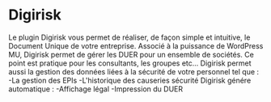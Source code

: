 # Digirisk

Le plugin Digirisk vous permet de réaliser, de façon simple et intuitive, le Document Unique de votre entreprise. Associé à la puissance de WordPress MU, Digirisk permet de gérer les DUER pour un ensemble de sociétés. Ce point est pratique pour les consultants, les groupes etc...
Digirisk permet aussi la gestion des données liées à la sécurité de votre personnel tel que :
-La gestion des EPIs
-L'historique des causeries sécurité
Digirisk génére automatique :
-Affichage légal
-Impression du DUER
